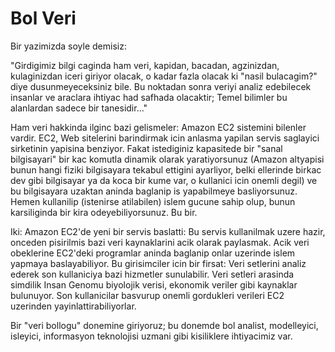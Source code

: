# Bol Veri

Bir yazimizda soyle demisiz:

"Girdigimiz bilgi caginda ham veri, kapidan, bacadan, agzinizdan, kulaginizdan iceri giriyor olacak, o kadar fazla olacak ki "nasil bulacagim?" diye dusunmeyeceksiniz bile. Bu noktadan sonra veriyi analiz edebilecek insanlar ve araclara ihtiyac had safhada olacaktir; Temel bilimler bu alanlardan sadece bir tanesidir..."

Ham veri hakkinda ilginc bazi gelismeler: Amazon EC2 sistemini bilenler vardir. EC2, Web sitelerini barindirmak icin anlasma yapilan servis saglayici sirketinin yapisina benziyor. Fakat istediginiz kapasitede bir "sanal bilgisayari" bir kac komutla dinamik olarak yaratiyorsunuz (Amazon altyapisi bunun hangi fiziki bilgisayara tekabul ettigini ayarliyor, belki ellerinde birkac dev gibi bilgisayar ya da koca bir kume var, o kullanici icin onemli degil) ve bu bilgisayara uzaktan aninda baglanip is yapabilmeye basliyorsunuz. Hemen kullanilip (istenirse atilabilen) islem gucune sahip olup, bunun karsiliginda bir kira odeyebiliyorsunuz. Bu bir.

Iki: Amazon EC2'de yeni bir servis baslatti: Bu servis kullanilmak uzere hazir, onceden pisirilmis bazi veri kaynaklarini acik olarak paylasmak. Acik veri obeklerine EC2'deki programlar aninda baglanip onlar uzerinde islem yapmaya baslayabiliyor. Bu girisimciler icin bir firsat: Veri setlerini analiz ederek son kullaniciya bazi hizmetler sunulabilir. Veri setleri arasinda simdilik Insan Genomu biyolojik verisi, ekonomik veriler gibi kaynaklar bulunuyor. Son kullanicilar basvurup onemli gordukleri verileri EC2 uzerinden yayinlattirabiliyorlar.

Bir "veri bollogu" donemine giriyoruz; bu donemde bol analist, modelleyici, isleyici, informasyon teknolojisi uzmani gibi kisiliklere ihtiyacimiz var.
